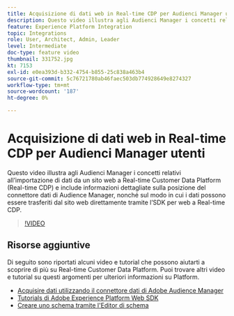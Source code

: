 ```yaml
---
title: Acquisizione di dati web in Real-time CDP per Audienci Manager utenti
description: Questo video illustra agli Audienci Manager i concetti relativi all’importazione di dati da un sito web a Real-time Customer Data Platform (Real-time CDP) e include informazioni dettagliate sulla posizione del connettore dati di Audience Manager, nonché sul modo in cui i dati possono essere trasferiti dal sito web direttamente tramite l’SDK per web a Real-time CDP.
feature: Experience Platform Integration
topic: Integrations
role: User, Architect, Admin, Leader
level: Intermediate
doc-type: feature video
thumbnail: 331752.jpg
kt: 7153
exl-id: e0ea393d-b332-4754-b855-25c838a463b4
source-git-commit: 5c76721780ab46faec503db774928649e8274327
workflow-type: tm+mt
source-wordcount: '187'
ht-degree: 0%

---
```


# Acquisizione di dati web in Real-time CDP per Audienci Manager utenti

Questo video illustra agli Audienci Manager i concetti relativi all’importazione di dati da un sito web a Real-time Customer Data Platform (Real-time CDP) e include informazioni dettagliate sulla posizione del connettore dati di Audience Manager, nonché sul modo in cui i dati possono essere trasferiti dal sito web direttamente tramite l’SDK per web a Real-time CDP.

>[!VIDEO](https://video.tv.adobe.com/v/331752/?quality=12&learn=on)

## Risorse aggiuntive

Di seguito sono riportati alcuni video e tutorial che possono aiutarti a scoprire di più su Real-time Customer Data Platform. Puoi trovare altri video e tutorial su questi argomenti per ulteriori informazioni su Platform.

* [Acquisire dati utilizzando il connettore dati di Adobe Audience Manager](https://experienceleague.adobe.com/docs/platform-learn/tutorials/sources/ingest-data-from-aam.html?lang=it#sources)
* [Tutorials di Adobe Experience Platform Web SDK](https://experienceleague.adobe.com/docs/web-sdk-learn/tutorials/overview.html?lang=it)
* [Creare uno schema tramite l&#39;Editor di schema](https://experienceleague.adobe.com/docs/experience-platform/xdm/tutorials/create-schema-ui.html?lang=it#getting-started)
